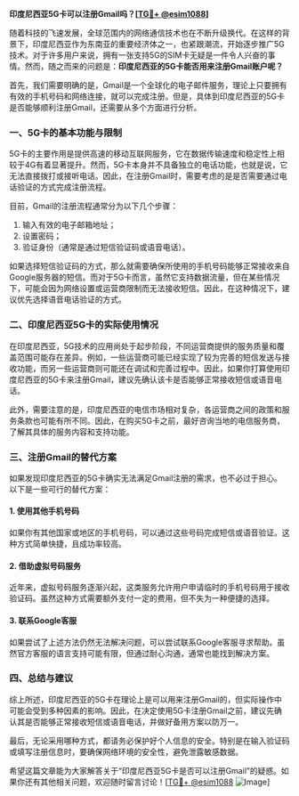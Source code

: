 **印度尼西亚5G卡可以注册Gmail吗？[[TG💪+ @esim1088](https://t.me/s/esim1088)]**

随着科技的飞速发展，全球范围内的网络通信技术也在不断升级换代。在这样的背景下，印度尼西亚作为东南亚的重要经济体之一，也紧跟潮流，开始逐步推广5G技术。对于许多用户来说，拥有一张支持5G的SIM卡无疑是一件令人兴奋的事情。然而，随之而来的问题是：**印度尼西亚的5G卡能否用来注册Gmail账户呢？**

首先，我们需要明确的是，Gmail是一个全球化的电子邮件服务，理论上只要拥有有效的手机号码和网络连接，就可以完成注册。但是，具体到印度尼西亚的5G卡是否能够顺利注册Gmail，还需要从多个方面进行分析。

### **一、5G卡的基本功能与限制**

5G卡的主要作用是提供高速的移动互联网服务，它在数据传输速度和稳定性上相较于4G有着显著提升。然而，5G卡本身并不具备独立的电话功能，也就是说，它无法直接拨打或接听电话。因此，在注册Gmail时，需要考虑的是是否需要通过电话验证的方式完成注册流程。

目前，Gmail的注册流程通常分为以下几个步骤：

1. 输入有效的电子邮箱地址；
2. 设置密码；
3. 验证身份（通常是通过短信验证码或语音电话）。

如果选择短信验证码的方式，那么就需要确保所使用的手机号码能够正常接收来自Google服务器的短信。而对于5G卡而言，虽然它支持数据流量，但在某些情况下，可能会因为网络设置或运营商限制而无法接收短信。因此，在这种情况下，建议优先选择语音电话验证的方式。

### **二、印度尼西亚5G卡的实际使用情况**

在印度尼西亚，5G技术的应用尚处于起步阶段，不同运营商提供的服务质量和覆盖范围可能存在差异。例如，一些运营商可能已经实现了较为完善的短信发送与接收功能，而另一些运营商则可能还在调试和完善过程中。因此，如果你打算使用印度尼西亚的5G卡来注册Gmail，建议先确认该卡是否能够正常接收短信或语音电话。

此外，需要注意的是，印度尼西亚的电信市场相对复杂，各运营商之间的政策和服务条款也可能有所不同。因此，在购买5G卡之前，最好咨询当地的电信服务商，了解其具体的服务内容和支持功能。

### **三、注册Gmail的替代方案**

如果发现印度尼西亚的5G卡确实无法满足Gmail注册的需求，也不必过于担心。以下是一些可行的替代方案：

#### **1. 使用其他手机号码**
如果你有其他国家或地区的手机号码，可以通过这些号码完成短信或语音验证。这种方式简单快捷，且成功率较高。

#### **2. 借助虚拟号码服务**
近年来，虚拟号码服务逐渐兴起，这类服务允许用户申请临时的手机号码用于接收验证码。虽然这种方式需要额外支付一定的费用，但不失为一种便捷的选择。

#### **3. 联系Google客服**
如果尝试了上述方法仍然无法解决问题，可以尝试联系Google客服寻求帮助。虽然官方客服的语言支持可能有限，但通过耐心沟通，通常也能找到解决方案。

### **四、总结与建议**

综上所述，印度尼西亚的5G卡在理论上是可以用来注册Gmail的，但实际操作中可能会受到多种因素的影响。因此，在决定使用5G卡注册Gmail之前，建议先确认其是否能够正常接收短信或语音电话，并做好备用方案以防万一。

最后，无论采用哪种方式，都请务必保护好个人信息的安全。特别是在输入验证码或填写注册信息时，要确保网络环境的安全性，避免泄露敏感数据。

希望这篇文章能为大家解答关于“印度尼西亚5G卡是否可以注册Gmail”的疑惑。如果你还有其他相关问题，欢迎随时留言讨论！[[TG💪+ @esim1088](https://t.me/s/esim1088) ![Image](https://i.postimg.cc/4NQfJmqS/Snipaste-2025-05-13-00-14-12.png)]